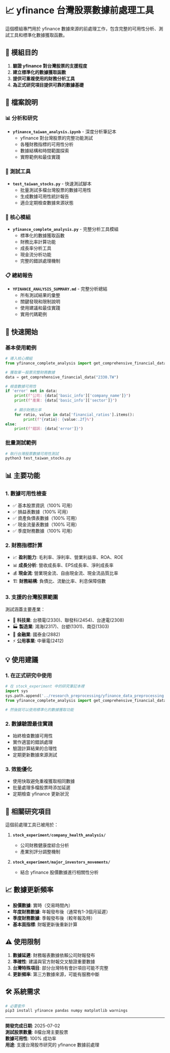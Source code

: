 # 📈 yfinance 台灣股票數據前處理工具

這個模組專門用於 yfinance 數據來源的前處理工作，包含完整的可用性分析、測試工具和標準化數據獲取函數。

## 🎯 模組目的

1. **驗證 yfinance 對台灣股票的支援程度**
2. **建立標準化的數據獲取函數**
3. **提供可重複使用的財務分析工具**
4. **為正式研究項目提供可靠的數據基礎**

## 📁 檔案說明

### 📊 分析和研究
- **`yfinance_taiwan_analysis.ipynb`** - 深度分析筆記本
  - yfinance 對台灣股票的完整功能測試
  - 各種財務指標的可用性分析
  - 數據結構和時間範圍探索
  - 實際範例和最佳實踐

### 🧪 測試工具
- **`test_taiwan_stocks.py`** - 快速測試腳本
  - 批量測試多檔台灣股票的數據可用性
  - 生成數據可用性統計報告
  - 適合定期檢查數據來源狀態

### 🔧 核心模組
- **`yfinance_complete_analysis.py`** - 完整分析工具模組
  - 標準化的數據獲取函數
  - 財務比率計算功能
  - 成長率分析工具
  - 現金流分析功能
  - 完整的錯誤處理機制

### 📋 總結報告
- **`YFINANCE_ANALYSIS_SUMMARY.md`** - 完整分析總結
  - 所有測試結果的彙整
  - 關鍵發現和限制說明
  - 使用建議和最佳實踐
  - 實用代碼範例

## 🚀 快速開始

### 基本使用範例

```python
# 導入核心模組
from yfinance_complete_analysis import get_comprehensive_financial_data

# 獲取單一股票完整財務數據
data = get_comprehensive_financial_data("2330.TW")

# 檢查數據可用性
if 'error' not in data:
    print(f"公司: {data['basic_info']['company_name']}")
    print(f"產業: {data['basic_info']['sector']}")
    
    # 顯示財務比率
    for ratio, value in data['financial_ratios'].items():
        print(f"{ratio}: {value:.2f}%")
else:
    print(f"錯誤: {data['error']}")
```

### 批量測試範例

```bash
# 執行台灣股票數據可用性測試
python3 test_taiwan_stocks.py
```

## 📊 主要功能

### 1. 數據可用性檢查
- ✅ 基本股票資訊（100% 可用）
- ✅ 損益表數據（100% 可用）
- ✅ 資產負債表數據（100% 可用）
- ✅ 現金流量表數據（100% 可用）
- ✅ 季度財務數據（100% 可用）

### 2. 財務指標計算
- 📈 **盈利能力**: 毛利率、淨利率、營業利益率、ROA、ROE
- 📊 **成長分析**: 營收成長率、EPS成長率、淨利成長率
- 💰 **現金流**: 營業現金流、自由現金流、現金流品質比率
- 🏗️ **財務結構**: 負債比、流動比率、利息保障倍數

### 3. 支援的台灣股票範圍
測試涵蓋主要產業：
- 🔬 **科技業**: 台積電(2330)、聯發科(2454)、台達電(2308)
- 🏭 **製造業**: 鴻海(2317)、台塑(1301)、南亞(1303)
- 🏦 **金融業**: 國泰金(2882)
- ⚡ **公用事業**: 中華電(2412)

## 💡 使用建議

### 1. 在正式研究中使用
```python
# 在 stock_experiment 中的研究筆記本裡
import sys
sys.path.append('../research_preprocessing/yfinance_data_preprocessing')
from yfinance_complete_analysis import get_comprehensive_financial_data

# 然後就可以使用標準化的數據獲取功能
```

### 2. 數據驗證最佳實踐
- 始終檢查數據可用性
- 實作適當的錯誤處理
- 驗證計算結果的合理性
- 定期更新數據來源測試

### 3. 效能優化
- 使用快取避免重複獲取相同數據
- 批量處理多檔股票時添加延遲
- 定期檢查 yfinance 更新狀況

## 🔗 相關研究項目

這個前處理工具已被用於：

1. **`stock_experiment/company_health_analysis/`**
   - 公司財務健康度綜合分析
   - 產業別評分調整機制

2. **`stock_experiment/major_investors_movements/`**
   - 結合 yfinance 股價數據進行相關性分析

## 📈 數據更新頻率

- **股價數據**: 實時（交易時間內）
- **年度財務數據**: 年報發布後（通常有1-3個月延遲）
- **季度財務數據**: 季報發布後（較年報及時）
- **基本面指標**: 財報更新後重新計算

## ⚠️ 使用限制

1. **數據延遲**: 財務報表數據依賴公司財報發布
2. **準確性**: 建議與官方財報交叉驗證重要數據
3. **台灣特殊項目**: 部分台灣特有會計項目可能不完整
4. **更新頻率**: 第三方數據來源，可能有服務中斷

## 🛠️ 系統需求

```bash
# 必要套件
pip3 install yfinance pandas numpy matplotlib warnings
```

---

**開發完成日期**: 2025-07-02  
**測試股票數量**: 8檔台灣主要股票  
**數據可用性**: 100% 成功率  
**用途**: 支援台灣股市研究的 yfinance 數據前處理